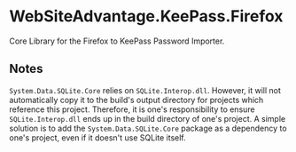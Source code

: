 # WebSiteAdvantage.KeePass.Firefox
Core Library for the Firefox to KeePass Password Importer.

## Notes
`System.Data.SQLite.Core` relies on `SQLite.Interop.dll`. However, it will not
automatically copy it to the build's output directory for projects which
reference this project. Therefore, it is one's responsibility to ensure
`SQLite.Interop.dll` ends up in the build directory of one's project. A simple
solution is to add the `System.Data.SQLite.Core` package as a dependency to
one's project, even if it doesn't use SQLite itself.
